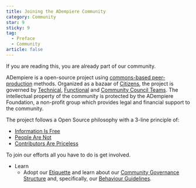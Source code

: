 ```yaml
---
title: Joining the ADempiere Community 
category: Community
star: 9
sticky: 9
tag:
  - Preface
  - Community
article: false
---
```


If you are reading this, you are already part of our community.

ADempiere is a open-source project using [commons-based peer-production](https://en.wikipedia.org/wiki/Commons-based_peer_production) methods. Organized as a bazaar of [Citizens](../citizens/README.md), the project is governed by [Technical](a), [Functional](a) and [Community Council Teams](../community-council-team/README.md). The intellectual property of the community is protected by the ADempiere Foundation, a non-profit group which provides legal and financial support to the community.

The project follows a Open Source philosophy with a 3-line principle of:

- [Information Is Free](a)
- [People Are Not](a)
- [Contributors Are Priceless](a)

To join our efforts all you have to do is get involved.

- Learn
  - Adopt our [Etiquette](../preface/quality-assurance-and-problem-reporting-guidelines/the-etiquette-of-involvement.md) and learn about our [Community Governance Structure](../community-council-team/community-governance.md) and, specifically, our [Behaviour Guidelines](../community-council-team/community-governance.md).

